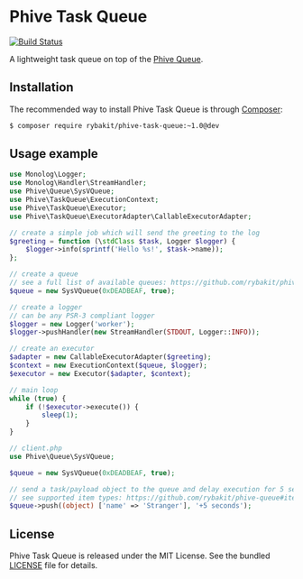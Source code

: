 Phive Task Queue
================
[![Build Status](https://secure.travis-ci.org/rybakit/phive-task-queue.png?branch=master)](http://travis-ci.org/rybakit/phive-task-queue)

A lightweight task queue on top of the [Phive Queue](https://github.com/rybakit/phive-queue).


## Installation

The recommended way to install Phive Task Queue is through [Composer](http://getcomposer.org):

```sh
$ composer require rybakit/phive-task-queue:~1.0@dev
```


## Usage example

```php
use Monolog\Logger;
use Monolog\Handler\StreamHandler;
use Phive\Queue\SysVQueue;
use Phive\TaskQueue\ExecutionContext;
use Phive\TaskQueue\Executor;
use Phive\TaskQueue\ExecutorAdapter\CallableExecutorAdapter;

// create a simple job which will send the greeting to the log
$greeting = function (\stdClass $task, Logger $logger) {
    $logger->info(sprintf('Hello %s!', $task->name));
};

// create a queue
// see a full list of available queues: https://github.com/rybakit/phive-queue#queues
$queue = new SysVQueue(0xDEADBEAF, true);

// create a logger
// can be any PSR-3 compliant logger
$logger = new Logger('worker');
$logger->pushHandler(new StreamHandler(STDOUT, Logger::INFO));

// create an executor
$adapter = new CallableExecutorAdapter($greeting);
$context = new ExecutionContext($queue, $logger);
$executor = new Executor($adapter, $context);

// main loop
while (true) {
    if (!$executor->execute()) {
        sleep(1);
    }
}
```

```php
// client.php
use Phive\Queue\SysVQueue;

$queue = new SysVQueue(0xDEADBEAF, true);

// send a task/payload object to the queue and delay execution for 5 seconds
// see supported item types: https://github.com/rybakit/phive-queue#item-types
$queue->push((object) ['name' => 'Stranger'], '+5 seconds');
```


## License

Phive Task Queue is released under the MIT License. See the bundled [LICENSE](LICENSE) file for details.
